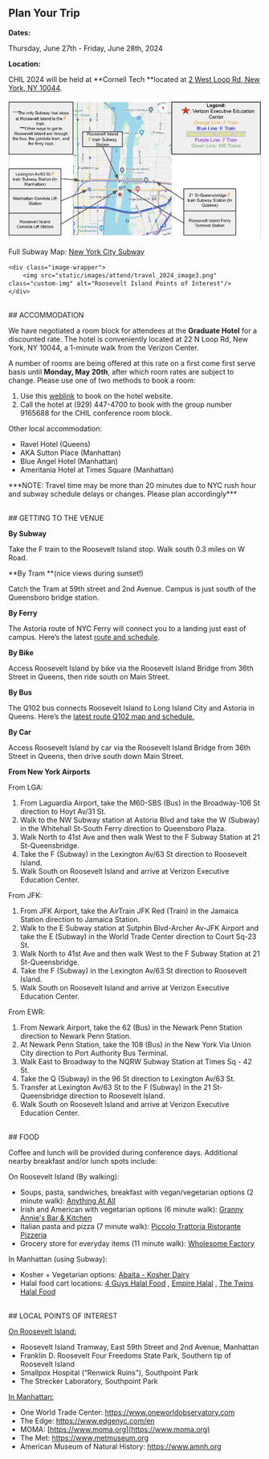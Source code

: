 ## Plan Your Trip
**Dates:**

Thursday, June 27th - Friday, June 28th, 2024

**Location:**

CHIL 2024 will be held at **Cornell Tech **located at [2 West Loop Rd, New York, NY 10044](https://test-cornell-tech.pantheonsite.io/wp-content/uploads/2023/06/Campus-Map-2023.pdf). 

<div class="image-container">
    <div class="image-wrapper first-image-wrapper">
        <img src="static/images/attend/travel_2024_image1.png" class="custom-img" alt="Roosevelt Island Transit Overview"/>
        <p>Full Subway Map: <a href="https://new.mta.info/map/5256" target="_blank">New York City Subway</a></p>
    </div>
    
    <div class="image-wrapper">
        <img src="static/images/attend/travel_2024_image3.png" class="custom-img" alt="Roosevelt Island Points of Interest"/>
    </div>
</div>

<br />
## ACCOMMODATION

We have negotiated a room block for attendees at the **Graduate Hotel** for a discounted rate. The hotel is conveniently located at 22 N Loop Rd, New York, NY 10044, a 1-minute walk from the Verizon Center. 

A number of rooms are being offered at this rate on a first come first serve basis until **Monday, May 20th**, after which room rates are subject to change. Please use one of two methods to book a room: 



1. Use this [weblink](https://www.graduatehotels.com/new-york/#/booking/step-1?group=9165688) to book on the hotel website. 
2. Call the hotel at (929) 447-4700 to book with the group number 9165688 for the CHIL conference room block. 

Other local accommodation:

* Ravel Hotel (Queens) 
* AKA Sutton Place (Manhattan) 
* Blue Angel Hotel (Manhattan) 
* Ameritania Hotel at Times Square (Manhattan) 

\*\*\*NOTE: Travel time may be more than 20 minutes due to NYC rush hour and subway schedule delays or changes. Please plan accordingly\*\*\*


<br />
## GETTING TO THE VENUE

**By Subway**

Take the F train to the Roosevelt Island stop. Walk south 0.3 miles on W Road.


**By Tram **(nice views during sunset!)

Catch the Tram at 59th street and 2nd Avenue. Campus is just south of the Queensboro bridge station.


**By Ferry**

The Astoria route of NYC Ferry will connect you to a landing just east of campus. Here’s the latest [route and schedule](https://www.ferry.nyc/routes-and-schedules/route/astoria/).


**By Bike**

Access Roosevelt Island by bike via the Roosevelt Island Bridge from 36th Street in Queens, then ride south on Main Street.


**By Bus**

The Q102 bus connects Roosevelt Island to Long Island City and Astoria in Queens. Here’s the [latest route Q102 map and schedule.](https://bustime.mta.info/m/?q=Q102)


**By Car**

Access Roosevelt Island by car via the Roosevelt Island Bridge from 36th Street in Queens, then drive south down Main Street.

**From New York Airports**

From LGA:



1. From Laguardia Airport, take the M60-SBS (Bus) in the Broadway-106 St direction to Hoyt Av/31 St. 
2. Walk to the NW Subway station at Astoria Blvd and take the W (Subway) in the Whitehall St-South Ferry direction to Queensboro Plaza. 
3. Walk North to 41st Ave and then walk West to the F Subway Station at 21 St-Queensbridge.
4. Take the F (Subway) in the Lexington Av/63 St direction to Roosevelt Island.
5. Walk South on Roosevelt Island and arrive at Verizon Executive Education Center.

From JFK:



1. From JFK Airport, take the AirTrain JFK Red (Train) in the Jamaica Station direction to Jamaica Station. 
2. Walk to the E Subway station at Sutphin Blvd-Archer Av-JFK Airport and take the E (Subway) in the World Trade Center direction to Court Sq-23 St. 
3. Walk North to 41st Ave and then walk West to the F Subway Station at 21 St-Queensbridge.
4. Take the F (Subway) in the Lexington Av/63 St direction to Roosevelt Island.
5. Walk South on Roosevelt Island and arrive at Verizon Executive Education Center.

From EWR:



1. From Newark Airport, take the 62 (Bus) in the Newark Penn Station direction to Newark Penn Station. 
2. At Newark Penn Station, take the 108 (Bus) in the New York Via Union City direction to Port Authority Bus Terminal. 
3. Walk East to Broadway to the NQRW Subway Station at Times Sq - 42 St.
4. Take the Q (Subway) in the 96 St direction to Lexington Av/63 St.
5. Transfer at Lexington Av/63 St to the F (Subway) in the 21 St-Queensbridge direction to Roosevelt Island.
6. Walk South on Roosevelt Island and arrive at Verizon Executive Education Center.

<br />
## FOOD 

Coffee and lunch will be provided during conference days. Additional nearby breakfast and/or lunch spots include: 

On Roosevelt Island (By walking):

* Soups, pasta, sandwiches, breakfast with vegan/vegetarian options (2 minute walk): [Anything At All](https://maps.app.goo.gl/7q58L1h3W8VMJgHm6)
* Irish and American with vegetarian options (6 minute walk): [Granny Annie's Bar & Kitchen](https://maps.app.goo.gl/uNSm4SmTYsJrKkrR6)
* Italian pasta and pizza (7 minute walk): [Piccolo Trattoria Ristorante Pizzeria](https://maps.app.goo.gl/bD1VyD8Tg4L6jevx5) 
* Grocery store for everyday items (11 minute walk): [Wholesome Factory](https://maps.app.goo.gl/ygCzA6zPqF3r3qrY8) 

In Manhattan (using Subway):

* Kosher + Vegetarian options: [Abaita - Kosher Dairy](https://www.google.com/maps/place/Abaita+-+Kosher+Dairy/@40.7557,-73.9720694,16z/data=!3m1!4b1!4m6!3m5!1s0x89c258fd278f6211:0x847b53f5c50e87a0!8m2!3d40.7557!4d-73.9720694!16s%2Fg%2F11hbqlx36l?entry=ttu)
* Halal food cart locations: [4 Guys Halal Food](https://www.google.com/maps/place/4+Guys+Halal+Food/@40.757962,-73.9708356,17z/data=!3m1!4b1!4m6!3m5!1s0x89c2591b84c016c9:0x1238ce1ecb1db7f!8m2!3d40.757962!4d-73.9708356!16s%2Fg%2F11fhl4hzr_?entry=ttu) , [Empire Halal](https://www.google.com/maps?q=Empire+Halal,+1107+3rd+Ave,+New+York,+NY+10065&ftid=0x89c258e91926aaab:0x975f307ea5093946&entry=gps&lucs=,94224825,94227247,94227248,47071704,47069508,94218641,94203019,47084304,94208458,94208447&g_ep=CAISDTYuMTIxLjEuNjg0ODAYACCs3wEqWiw5NDIyNDgyNSw5NDIyNzI0Nyw5NDIyNzI0OCw0NzA3MTcwNCw0NzA2OTUwOCw5NDIxODY0MSw5NDIwMzAxOSw0NzA4NDMwNCw5NDIwODQ1OCw5NDIwODQ0N0ICVVM%3D) , [The Twins Halal Food](https://www.google.com/maps?q=The+Twins+Halal+Food,+York+Avenue+%26,+E+67th+St,+New+York,+NY+10065&ftid=0x89c2598d9cf1b335:0x52831199fa8d399c&entry=gps&lucs=,94224825,94227247,94227248,47071704,47069508,94218641,94203019,47084304,94208458,94208447&g_ep=CAISDTYuMTIxLjEuNjg0ODAYACCenQoqWiw5NDIyNDgyNSw5NDIyNzI0Nyw5NDIyNzI0OCw0NzA3MTcwNCw0NzA2OTUwOCw5NDIxODY0MSw5NDIwMzAxOSw0NzA4NDMwNCw5NDIwODQ1OCw5NDIwODQ0N0ICVVM%3D)

<br />
## LOCAL POINTS OF INTEREST

<span style="text-decoration:underline;">On Roosevelt Island:</span>

* Roosevelt Island Tramway, East 59th Street and 2nd Avenue, Manhattan
* Franklin D. Roosevelt Four Freedoms State Park, Southern tip of Roosevelt Island
* Smallpox Hospital (“Renwick Ruins”), Southpoint Park
* The Strecker Laboratory, Southpoint Park

<span style="text-decoration:underline;">In Manhattan:</span>

* One World Trade Center: https://www.oneworldobservatory.com
* The Edge: https://www.edgenyc.com/en
* MOMA: [https://www.moma.org](https://www.moma.org)
* The Met: https://www.metmuseum.org
* American Museum of Natural History: https://www.amnh.org